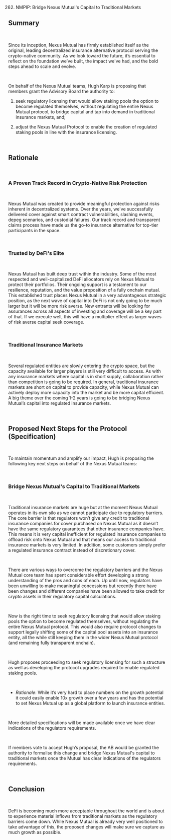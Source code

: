 262. NMPIP: Bridge Nexus Mutual's Capital to Traditional Markets
## Summary

﻿

Since its inception, Nexus Mutual has firmly established itself as the original, leading decentralized insurance alternative protocol serving the crypto-native community. As we look toward the future, it’s essential to reflect on the foundation we’ve built, the impact we've had, and the bold steps ahead to scale and evolve.

﻿

On behalf of the Nexus Mutual teams, Hugh Karp is proposing that members grant the Advisory Board the authority to:

1) seek regulatory licensing that would allow staking pools the option to become regulated themselves, without regulating the entire Nexus Mutual protocol, to bridge capital and tap into demand in traditional insurance markets, and;

2) adjust the Nexus Mutual Protocol to enable the creation of regulated staking pools in line with the insurance licensing.

﻿

## Rationale

﻿

### A Proven Track Record in Crypto-Native Risk Protection

﻿

Nexus Mutual was created to provide meaningful protection against risks inherent in decentralized systems. Over the years, we've successfully delivered cover against smart contract vulnerabilities, slashing events, depeg scenarios, and custodial failures. Our track record and transparent claims process have made us the go-to insurance alternative for top-tier participants in the space.

﻿

### Trusted by DeFi's Elite

﻿

Nexus Mutual has built deep trust within the industry. Some of the most respected and well-capitalized DeFi allocators rely on Nexus Mutual to protect their portfolios. Their ongoing support is a testament to our resilience, reputation, and the value proposition of a fully onchain mutual. This established trust places Nexus Mutual in a very advantageous strategic position, as the next wave of capital into DeFi is not only going to be much larger but it will be more risk averse. New entrants will be looking for assurances across all aspects of investing and coverage will be a key part of that. If we execute well, this will have a multiplier effect as larger waves of risk averse capital seek coverage.

﻿

### Traditional Insurance Markets

﻿

Several regulated entities are slowly entering the crypto space, but the capacity available for larger players is still very difficult to access. As with any insurance markets where capital is in short supply, collaboration rather than competition is going to be required. In general, traditional insurance markets are short on capital to provide capacity, while Nexus Mutual can actively deploy more capacity into the market and be more capital efficient. A big theme over the coming 1-2 years is going to be bridging Nexus Mutual’s capital into regulated insurance markets.

﻿

## Proposed Next Steps for the Protocol (Specification)

﻿

To maintain momentum and amplify our impact, Hugh is proposing the following key next steps on behalf of the Nexus Mutual teams:

﻿

### Bridge Nexus Mutual's Capital to Traditional Markets

﻿

Traditional insurance markets are huge but at the moment Nexus Mutual operates in its own silo as we cannot participate due to regulatory barriers. The core barrier is that regulators won’t give any credit to traditional insurance companies for cover purchased on Nexus Mutual as it doesn’t have the same regulatory guarantees that other insurance companies have. This means it is very capital inefficient for regulated insurance companies to offload risk onto Nexus Mutual and that means our access to traditional insurance markets is very limited. In addition, some customers simply prefer a regulated insurance contract instead of discretionary cover.

﻿

There are various ways to overcome the regulatory barriers and the Nexus Mutual core team has spent considerable effort developing a strong understanding of the pros and cons of each. Up until now, regulators have been unwilling to make meaningful concessions but recently there have been changes and different companies have been allowed to take credit for crypto assets in their regulatory capital calculations.

﻿

Now is the right time to seek regulatory licensing that would allow staking pools the option to become regulated themselves, without regulating the entire Nexus Mutual protocol. This would also require protocol changes to support legally shifting some of the capital pool assets into an insurance entity, all the while still keeping them in the wider Nexus Mutual protocol (and remaining fully transparent onchain).

﻿

Hugh proposes proceeding to seek regulatory licensing for such a structure as well as developing the protocol upgrades required to enable regulated staking pools.

﻿

* *Rationale*: While it’s very hard to place numbers on the growth potential it could easily enable 10x growth over a few years and has the potential to set Nexus Mutual up as a global platform to launch insurance entities.

﻿

More detailed specifications will be made available once we have clear indications of the regulators requirements.

﻿

If members vote to accept Hugh’s proposal, the AB would be granted the authority to formalise this change and bridge Nexus Mutual's capital to traditional markets once the Mutual has clear indications of the regulators requirements.

﻿

## Conclusion

﻿

DeFi is becoming much more acceptable throughout the world and is about to experience material inflows from traditional markets as the regulatory barriers come down. While Nexus Mutual is already very well positioned to take advantage of this, the proposed changes will make sure we capture as much growth as possible.

﻿